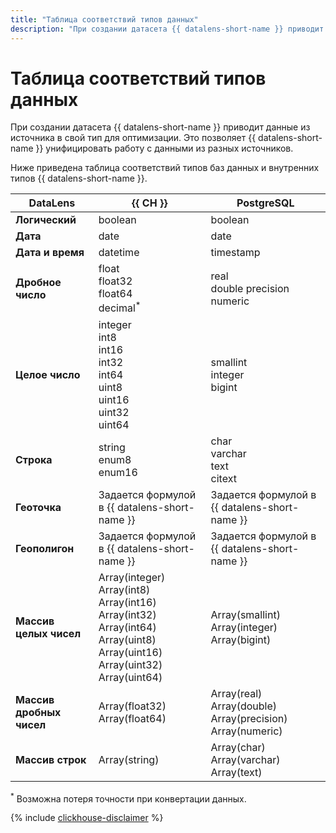 ```yaml
---
title: "Таблица соответствий типов данных"
description: "При создании датасета {{ datalens-short-name }} приводит данные из источника в свой тип для оптимизации. Это позволяет {{ datalens-short-name }} унифицировать работу с данными из разных источников."
---
```


# Таблица соответствий типов данных

При создании датасета {{ datalens-short-name }} приводит данные из источника в свой тип для оптимизации.
Это позволяет {{ datalens-short-name }} унифицировать работу с данными из разных источников.

Ниже приведена таблица соответствий типов баз данных и внутренних типов {{ datalens-short-name }}.

DataLens | {{ CH }} | PostgreSQL |
----- | ----- | ----- |
**Логический** | boolean | boolean |
**Дата** | date | date |
**Дата и время** | datetime | timestamp |
**Дробное число** | float<br/>float32<br/>float64<br/>decimal<sup>*</sup> | real<br/>double precision<br/>numeric |
**Целое число** | integer<br/>int8<br/>int16<br/>int32<br/>int64<br/>uint8<br/>uint16<br/>uint32<br/>uint64 | smallint<br/>integer<br/>bigint |
**Строка** | string<br/>enum8<br/>enum16 | char<br/>varchar<br/>text<br/>citext<br/> |
**Геоточка** | Задается формулой в {{ datalens-short-name }} | Задается формулой в {{ datalens-short-name }} |
**Геополигон** | Задается формулой в {{ datalens-short-name }} | Задается формулой в {{ datalens-short-name }} |
**Массив целых чисел** | Array(integer)<br/> Array(int8)<br/>Array(int16)<br/>Array(int32)<br/>Array(int64)<br/>Array(uint8)<br/>Array(uint16)<br/>Array(uint32)<br/>Array(uint64) | Array(smallint)<br/>Array(integer)<br/>Array(bigint) |
**Массив дробных чисел** | Array(float32)<br/>Array(float64) | Array(real)<br/>Array(double)<br/>Array(precision)<br/>Array(numeric)|
**Массив строк** | Array(string) | Array(char)<br/>Array(varchar)<br/>Array(text) |

<sup>*</sup> Возможна потеря точности при конвертации данных.

{% include [clickhouse-disclaimer](../../_includes/clickhouse-disclaimer.md) %}